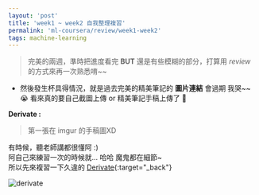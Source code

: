 ```yaml
---
layout: 'post'
title: 'week1 ~ week2 自我整理複習'
permalink: 'ml-coursera/review/week1-week2'
tags: machine-learning
---
```


> 完美的兩週，準時把進度看完 __BUT__ 還是有些模糊的部分，打算用 _review_ 的方式來再一次熟悉唷~~

- 然後發生杯具得情況，就是過去完美的精美筆記的 __圖片連結__ 會過期 我哭~~ :sob:
  看來真的要自己截圖上傳 or 精美筆記手稿上傳了 :metal:

**Derivate :**
> 第一張在 imgur 的手稿圖XD

有時候，聽老師講都很懂阿 :)<br/>阿自己來練習一次的時候就... 哈哈 魔鬼都在細節~ <br/> 所以先來複習一下久違的 [Derivate](https://www.youtube.com/watch?v=9vKqVkMQHKk&list=PLZHQObOWTQDMsr9K-rj53DwVRMYO3t5Yr){:target="_back"}

![derivate][Imgur-derivate]


[Imgur-derivate]: https://i.imgur.com/yotXm4Pm.jpg?1